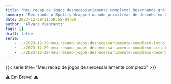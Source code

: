 ```yaml
---
title: "Meu recap de jogos desnecessariamente complexo: Desenhando gráficos em Go"
summary: "Recriando o Spotify Wrapped usando primitivas de desenho em Go"
date: 2023-12-29T11:59:58-04:00
author: "Alvaro Viebrantz"
tags: []
draft: false
serie:
    - ../2023-12-29-meu-resumo-jogos-desnecessariamente-complexo-intro
    - ../2023-12-29-meu-resumo-jogos-desnecessariamente-complexo-airtable-mysql-ponte
    - ../2023-12-29-meu-resumo-jogos-desnecessariamente-complexo-desenhando-graficos-go
---
```


{{< serie title="Meu recap de jogos desnecessariamente complexo" >}}

:warning: Em Breve! :warning: